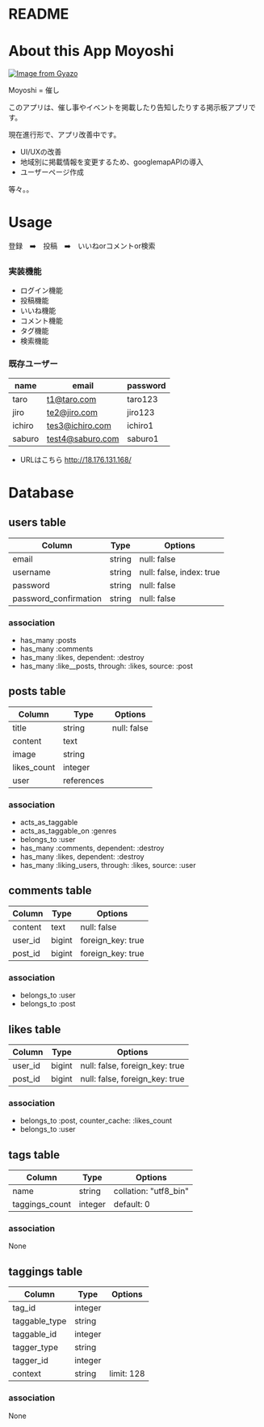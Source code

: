 # README

# About this App Moyoshi

[![Image from Gyazo](https://i.gyazo.com/3a9f856a63d2c9ee2b711b7c395e0770.jpg)](https://gyazo.com/3a9f856a63d2c9ee2b711b7c395e0770)


Moyoshi = 催し



このアプリは、催し事やイベントを掲載したり告知したりする掲示板アプリです。

現在進行形で、アプリ改善中です。
- UI/UXの改善
- 地域別に掲載情報を変更するため、googlemapAPIの導入
- ユーザーページ作成

等々。。

# Usage
 

登録　➡️　投稿　➡️　いいねorコメントor検索

### 実装機能 
- ログイン機能
- 投稿機能 
- いいね機能
- コメント機能
- タグ機能
- 検索機能


### 既存ユーザー

|name|email|password|
|------|----|-------|
|taro|t1@taro.com|taro123|
|jiro|te2@jiro.com|jiro123|
|ichiro|tes3@ichiro.com|ichiro1|
|saburo|test4@saburo.com|saburo1|

- URLはこちら http://18.176.131.168/









# Database

## users table 
|Column|Type|Options|
|------|----|-------|
|email|string|null: false|
|username|string|null: false, index: true|
|password|string|null: false|
|password_confirmation|string|null: false|

### association
- has_many :posts
- has_many :comments
- has_many :likes, dependent: :destroy
- has_many :like__posts, through: :likes, source: :post

## posts table
|Column|Type|Options|
|------|----|-------|
|title|string|null: false|
|content|text|
|image|string|
|likes_count|integer||
|user|references||

### association
- acts_as_taggable
- acts_as_taggable_on :genres
- belongs_to :user
- has_many :comments, dependent: :destroy
- has_many :likes, dependent: :destroy
- has_many :liking_users, through: :likes, source: :user

## comments table 
|Column|Type|Options|
|------|----|-------|
|content|text|null: false|
|user_id|bigint|foreign_key: true|
|post_id|bigint|foreign_key: true|

### association
- belongs_to :user
- belongs_to :post


## likes table 
|Column|Type|Options|
|------|----|-------|
|user_id|bigint|null: false, foreign_key: true|
|post_id|bigint|null: false, foreign_key: true|

### association
- belongs_to :post, counter_cache: :likes_count
- belongs_to :user

## tags table
|Column|Type|Options|
|------|----|-------|
|name|string|collation: "utf8_bin"|
|taggings_count|integer|default: 0|

### association
None

## taggings table
|Column|Type|Options|
|------|----|-------|
|tag_id|integer||
|taggable_type|string||
|taggable_id|integer||
|tagger_type|string||
|tagger_id|integer||
|context|string|limit: 128|

### association
None


